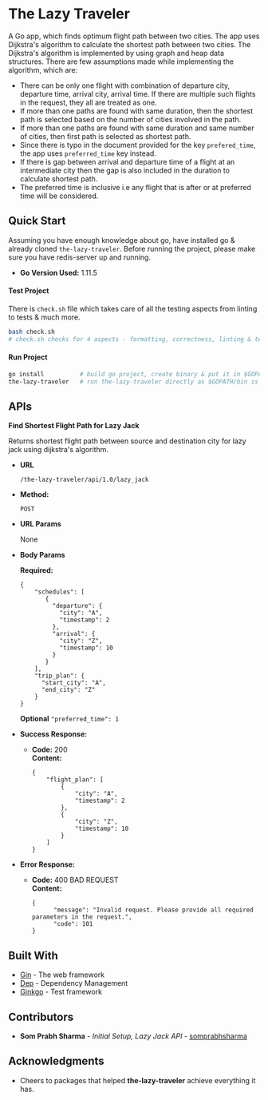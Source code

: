 
# The Lazy Traveler

A Go app, which finds optimum flight path between two cities.
The app uses Dijkstra's algorithm to calculate the shortest path between two cities.
The Dijkstra's algorithm is implemented by using graph and heap data structures.
There are few assumptions made while implementing the algorithm, which are:
- There can be only one flight with combination of departure city, departure time, arrival city, arrival time. If there are multiple such flights in the request, they all are treated as one.
- If more than one paths are found with same duration, then the shortest path is selected based on the number of cities involved in the path.
- If more than one paths are found with same duration and same number of cities, then first path is selected as shortest path.
- Since there is typo in the document provided for the key `prefered_time`, the app uses `preferred_time` key instead.
- If there is gap between arrival and departure time of a flight at an intermediate city then the gap is also included in the duration to calculate shortest path.
- The preferred time is inclusive i.e any flight that is after or at preferred time will be considered.

**Quick Start**
----

Assuming you have enough knowledge about go, have installed go & already cloned `the-lazy-traveler`.
Before running the project, please make sure you have redis-server up and running.

* **Go Version Used:** 1.11.5

#### Test Project
There is `check.sh` file which takes care of all the testing aspects from linting to tests & much more. 
```sh
bash check.sh
# check.sh checks for 4 aspects - formatting, correctness, linting & tests
```
#### Run Project
```sh
go install          # build go project, create binary & put it in $GOPATH/bin
the-lazy-traveler   # run the-lazy-traveler directly as $GOPATH/bin is already added in $PATH
```

**APIs**
----
**Find Shortest Flight Path for Lazy Jack**

Returns shortest flight path between source and destination city for lazy jack using dijkstra's algorithm.

* **URL**

  `/the-lazy-traveler/api/1.0/lazy_jack`

* **Method:**

  `POST`
  
*  **URL Params**

   None

* **Body Params**

  **Required:**
  ```
  {
      "schedules": [
         {
           "departure": {
             "city": "A",
             "timestamp": 2
           },
           "arrival": {
             "city": "Z",
             "timestamp": 10
           }
         }
      ],
      "trip_plan": {
        "start_city": "A",
        "end_city": "Z"
      }
  }
  ```
  **Optional**
  `"preferred_time": 1`

* **Success Response:**

  * **Code:** 200 <br />
    **Content:**
    ```
    {
        "flight_plan": [
            {
                "city": "A",
                "timestamp": 2
            },
            {
                "city": "Z",
                "timestamp": 10
            }
        ]
    }
    ```
 
* **Error Response:**

  * **Code:** 400 BAD REQUEST <br />
    **Content:**
    ```
    {
          "message": "Invalid request. Please provide all required parameters in the request.",
          "code": 101
    }
    ```

## Built With
* [Gin](https://github.com/gin-gonic/gin) - The web framework
* [Dep](https://github.com/golang/dep) - Dependency Management
* [Ginkgo](https://onsi.github.io/ginkgo/) - Test framework

## Contributors
* **Som Prabh Sharma** - *Initial Setup, Lazy Jack API* - [somprabhsharma](https://github.com/somprabhsharma)

## Acknowledgments
* Cheers to packages that helped **the-lazy-traveler** achieve everything it has. 